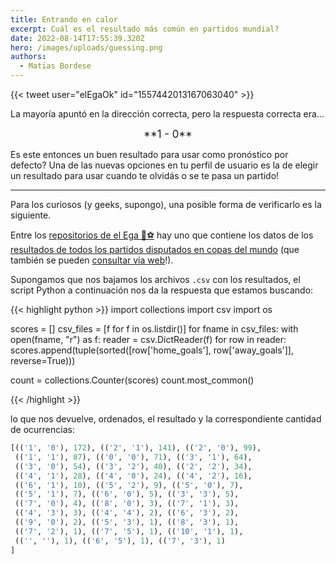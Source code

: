 ```yaml
---
title: Entrando en calor
excerpt: Cuál es el resultado más común en partidos mundial?
date: 2022-08-14T17:55:39.320Z
hero: /images/uploads/guessing.png
authors:
  - Matias Bordese
---
```

{{< tweet user="elEgaOk" id="1557442013167063040" >}}

La mayoría apuntó en la dirección correcta, pero la respuesta correcta era...

<div style="text-align: center; font-size: larger">
**1 - 0**
</div>

Es este entonces un buen resultado para usar como pronóstico por defecto? Una de las nuevas opciones en tu perfil de usuario es la de elegir un resultado para usar cuando te olvidás o se te pasa un partido!

---

Para los curiosos (y geeks, supongo), una posible forma de verificarlo es la siguiente.

Entre los [repositorios de el Ega 🌵⚽](https://github.com/el-ega/) hay uno que contiene los datos de los [resultados de todos los partidos disputados en copas del mundo](https://github.com/el-ega/worldcup/tree/master/docs/matches) (que también se pueden [consultar vía web](https://el-ega.github.io/worldcup/)!).

Supongamos que nos bajamos los archivos `.csv` con los resultados, el script Python a continuación nos da la respuesta que estamos buscando:

{{< highlight python >}}
import collections
import csv
import os

scores = []
csv_files = [f for f in os.listdir()]
for fname in csv_files:
    with open(fname, "r") as f:
        reader = csv.DictReader(f)
        for row in reader:
            scores.append(tuple(sorted([row['home_goals'], row['away_goals']], reverse=True)))

count = collections.Counter(scores)
count.most_common()

{{< /highlight >}}

lo que nos devuelve, ordenados, el resultado y la correspondiente cantidad de ocurrencias:

```python
[(('1', '0'), 172), (('2', '1'), 141), (('2', '0'), 99),
 (('1', '1'), 87), (('0', '0'), 71), (('3', '1'), 64),
 (('3', '0'), 54), (('3', '2'), 40), (('2', '2'), 34),
 (('4', '1'), 28), (('4', '0'), 24), (('4', '2'), 16),
 (('6', '1'), 10), (('5', '2'), 9), (('5', '0'), 7),
 (('5', '1'), 7), (('6', '0'), 5), (('3', '3'), 5),
 (('7', '0'), 4), (('8', '0'), 3), (('7', '1'), 3),
 (('4', '3'), 3), (('4', '4'), 2), (('6', '3'), 2),
 (('9', '0'), 2), (('5', '3'), 1), (('8', '3'), 1),
 (('7', '2'), 1), (('7', '5'), 1), (('10', '1'), 1),
 (('', ''), 1), (('6', '5'), 1), (('7', '3'), 1)
]
```